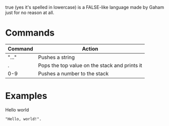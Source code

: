 true (yes it's spelled in lowercase) is a FALSE-like language made by Gaham just for no reason at all.
# Commands
| Command | Action |
| --- | --- |
| "..." | Pushes a string 
| . | Pops the top value on the stack and prints it
| 0-9 | Pushes a number to the stack
# Examples
Hello world

```
"Hello, world!".
```